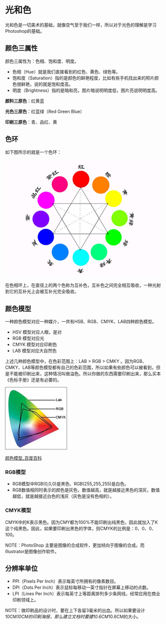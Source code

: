 # 光和色

光和色是一切美术的基础，就像空气至于我们一样，所以对于光色的理解是学习Photoshop的基础。

## 颜色三属性

颜色三属性为：色相、饱和度、明度。

- 色相（Hue）就是我们直接看到的红色、黄色、绿色等。
- 饱和度（Saturation）指的是颜色的鲜艳程度，比如有些手机找出来的照片颜色很鲜艳，说的就是饱和度高。
- 明度（Brightness）指的是暗和亮，图片暗说明明度低，图片亮说明明度高。

**颜料三原色**：红黄蓝

**光色三原色**：红蓝绿（Red Green Blue）

**印刷三原色**：青、品红、黄

## 色环

如下图所示的就是一个色环：

![](../images/01/01_01_01_Color_Wheel.jpg)

在色相环上，在直径上的两个色称为互补色，互补色之间完全相互吸收，一种光射到它的互补光上会被互补光完全吸收。

## 颜色模型

一种颜色模型对应一种媒介，一共有HSB、RGB、CMYK、LAB四种颜色模型。

- HSV 模型对应人眼，是对
- RGB 模型对应光
- CMYK 模型对应印刷色
- LAB 模型对应大自然色

上述几种颜色模型中，在色彩范围上：LAB > RGB > CMKY 。因为RGB、CMKY、LAB等颜色模型都有自己的色彩范围，所以如果有些颜色可以被看到，但是不能被印刷出来，这种情况叫做溢色。所以你做的东西需要印刷出来，那么买本《色标手册》还是有必要的。

![](../images/01/01_01_02_Out_Of_Gamut.jpg)

[颜色模型_百度百科](http://baike.baidu.com/view/1985217.htm)

<!-- 其中，RGB是加色模式，CMY是减色模式。-->

### RGB模型

- RGB模型中RGB(0,0,0)是黑色、RGB(255,255,255)是白色。
- RGB数值相同时表示的颜色是灰色，数值越高，就是越接近黑色的深灰，数值越低，就是越接近白色的浅灰（灰色是没有色相的）。

### CMYK模型

CMYK中的K表示黑色。因为CMY都为100%不能印刷出纯黑色，因此就加入了K这个纯黑色。因此，如果要印刷出黑色的字体，则CMYK的比例是：0、0、0、100。

NOTE：PhotoShop 主要是图像的合成软件，更加倾向于图像的合成。而Illustrator是图像创作软件。

## 分辨率单位

- PPI（Pixels Per Inch）表示每英寸所拥有的像素数目。
- DPI（Dots Per Inch）表示鼠标每移动一英寸指针在屏幕上移动的点数。
- LPI（Lines Per Inch）表示每英寸上等距离排列多少条网线，经常应用在商业印刷领域上。

NOTE：做印刷品的设计时，要在上下各留3毫米的出血。所以如果要设计10CM*10CM的印刷海报，那么建立文档时要建10.6CM*10.6CM的大小。





  










 